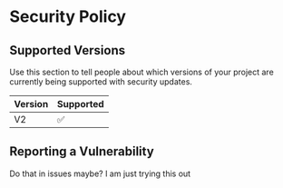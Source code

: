 # Security Policy

## Supported Versions

Use this section to tell people about which versions of your project are
currently being supported with security updates.

| Version | Supported          |
| ------- | ------------------ |
| V2  | :white_check_mark: |

## Reporting a Vulnerability

Do that in issues maybe? I am just trying this out
